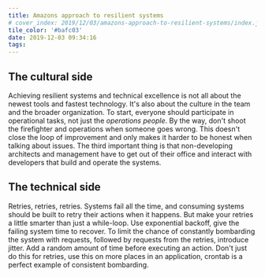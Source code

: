 ```yaml
---
title: Amazons approach to resilient systems
# cover_index: 2019/12/03/amazons-approach-to-resilient-systems/index.jpg
tile_color: '#bafc03'
date: 2019-12-03 09:34:16
tags:
---
```

<!-- {% asset_img banner.png "Description goes here" %} -->

## The cultural side
<!-- - Everyone has operational tasks
- Dont shoot the firefighter. This doesnt close the loop of improvements and makes being honest harder.
- Management and 'architects' have to get out of the office and interact with the developing and operating people. -->
Achieving resilient systems and technical excellence is not all about the newest tools and fastest technology. It's also about the culture in the team and the broader organization. To start, everyone should participate in operational tasks, not just the *operations people*. By the way, don't shoot the firefighter and operations when someone goes wrong. This doesn't close the loop of improvement and only makes it harder to be honest when talking about issues. The third important thing is that non-developing architects and management have to get out of their office and interact with developers that build and operate the systems.

## The technical side
<!-- - Retries
- Exponential backoff
- Introduce jitter. When everything does something at round timestamps, like midnight, the system is under high load at peaks and idles between peaks. Try to keep a steady load by introducing random delays before executing something. -->
Retries, retries, retries. Systems fail all the time, and consuming systems should be built to retry their actions when it happens. But make your retries a little smarter than just a while-loop. Use exponential backoff, give the failing system time to recover. To limit the chance of constantly bombarding the system with requests, followed by requests from the retries, introduce jitter. Add a random amount of time before executing an action. Don't just do this for retries, use this on more places in an application, crontab is a perfect example of consistent bombarding.

<!-- ## The loop of improvements -->
<!-- - It's about fixing failures before they occur. Keep the loop small. -->